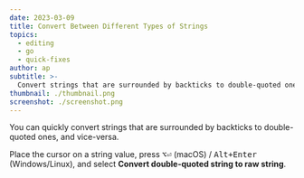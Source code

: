 ```yaml
---
date: 2023-03-09
title: Convert Between Different Types of Strings
topics:
  - editing
  - go
  - quick-fixes
author: ap
subtitle: >-
  Convert strings that are surrounded by backticks to double-quoted ones and vice-versa
thumbnail: ./thumbnail.png
screenshot: ./screenshot.png
---
```


You can quickly convert strings that are surrounded by backticks to double-quoted ones, and vice-versa.

Place the cursor on a string value, press <kbd>⌥⏎</kbd> (macOS) / <kbd>Alt+Enter</kbd> (Windows/Linux), and select **Convert double-quoted string to raw string**.
